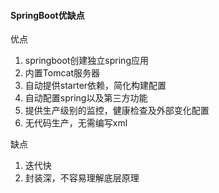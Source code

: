 #### SpringBoot优缺点

优点

1. springboot创建独立spring应用
2. 内置Tomcat服务器
3. 自动提供starter依赖，简化构建配置
4. 自动配置spring以及第三方功能
5. 提供生产级别的监控，健康检查及外部变化配置
6. 无代码生产，无需编写xml

缺点

1. 迭代快
2. 封装深，不容易理解底层原理